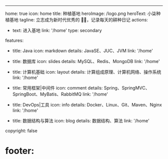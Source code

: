 ---

home: true
icon: home
title: 种植基地
heroImage: /logo.png
heroText: 小柒种植基地
tagline: 立志成为新时代优秀的 🧑‍🌾，记录每天的耕种日记
actions:

- text: 进入基地
  link: '/home'
  type: secondary

features:

- title: Java
  icon: markdown
  details: JavaSE、JUC、JVM
  link: '/home'

- title: 数据库
  icon: slides
  details: MySQL、Redis、MongoDB
  link: '/home'

- title: 计算机基础
  icon: layout
  details: 计算组成原理、计算机网络、操作系统
  link: '/home'

- title: 常用框架|中间件
  icon: comment
  details: Spring、SpringMVC、SpringBoot、MyBatis、RabbitMQ
  link: '/home'

- title: DevOps|工具
  icon: info
  details: Docker、Linux、Git、Maven、Nginx
  link: '/home'

- title: 数据结构与算法
  icon: blog
  details: 数据结构、算法
  link: '/home'

copyright: false

# footer:

